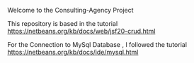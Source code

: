 Welcome to the Consulting-Agency Project

This repository is based in the tutorial https://netbeans.org/kb/docs/web/jsf20-crud.html

For the Connection to MySql Database , I followed the tutorial https://netbeans.org/kb/docs/ide/mysql.html
